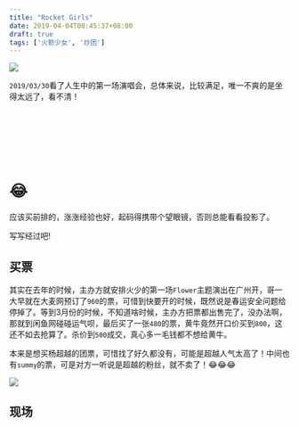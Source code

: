 ```yaml
---
title: "Rocket Girls"
date: 2019-04-04T00:45:37+08:00
draft: true
tags: ['火箭少女', '炒团']
---
```


![](https://ws2.sinaimg.cn/large/006tKfTcgy1g1pyawo1wjj30zk0j142h.jpg)



`2019/03/30`看了人生中的第一场演唱会，总体来说，比较满足，唯一不爽的是坐得太远了，看不清！

<iframe id="google_ads_iframe_/221143671/dsk_leaderboard_0" title="3rd party ad content" name="google_ads_iframe_/221143671/dsk_leaderboard_0" width="728" height="90" scrolling="no" marginwidth="0" marginheight="0" frameborder="0" srcdoc="" data-google-container-id="1" data-load-complete="true" style="margin: 0px; padding: 0px; border: 0px; outline: 0px; font-size: 16px; vertical-align: bottom; background: 0px 0px;"></iframe>

# 😂

应该买前排的，涨涨经验也好，起码得携带个望眼镜，否则总能看看投影了。

写写经过吧!

## 买票

其实在去年的时候，主办方就安排火少的第一场`Flower`主题演出在广州开，哥一大早就在大麦网预订了`960`的票，可惜到快要开的时候，既然说是春运安全问题给停掉了。等到3月份的时候，不知道啥时候，主办方把票都出售完了，没办法啊，那就到闲鱼网碰碰运气呗，最后买了一张`480`的票，黄牛竟然开口价买到`800`，这还不如去抢算了。杀价到`500`成交，真心多一毛钱都不想给黄牛。

本来是想买杨超越的团票，可惜找了好久都没有，可能是超越人气太高了！中间也有`summy`的票，可是对方一听说是超越的粉丝，就不卖了！😂😂😂

![](https://ws4.sinaimg.cn/large/006tKfTcgy1g1q050gxc9j311i0u0b2e.jpg)

## 现场


